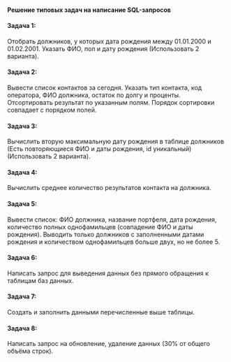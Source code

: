 #### Решение типовых задач на написание SQL-запросов


#### Задача 1:
Отобрать должников, у которых дата рождения между 01.01.2000 и 01.02.2001. Указать ФИО, пол и дату рождения (Использовать 2 варианта).

#### Задача 2:
Вывести список контактов за сегодня. Указать тип контакта, код оператора, ФИО должника, остаток по долгу и проценты. Отсортировать результат по указанным полям. Порядок сортировки совпадает с порядком полей.
 
#### Задача 3:
Вычислить вторую максимальную дату рождения в таблице должников (Есть повторяющиеся ФИО и даты рождения, id уникальный) (Использовать 2 варианта).

#### Задача 4:
Вычислить среднее количество результатов контакта на должника.

#### Задача 5:
Вывести список: ФИО должника, название портфеля, дата рождения, количество полных однофамильцев (совпадение ФИО и даты рождения). Выводить только должников с заполненными датами рождения и количеством однофамильцев больше двух, но не более 5. 

#### Задача 6:
Написать запрос для выведения данных без прямого обращения к таблицам баз данных. 

#### Задача 7:
Создать и заполнить данными перечисленные выше таблицы.

#### Задача 8:
Написать запрос на обновление, удаление данных (30% от общего объёма строк).
